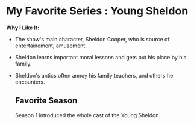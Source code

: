 # My Favorite Series : Young Sheldon

**Why I Like It:**
- The show's main character, Sheldon Cooper, who is source of entertainement, amusement.
- Sheldon learns important moral lessons and gets put his place by his family.
- Sheldon's antics often annoy his family teachers, and others he encounters.

  ## Favorite Season
  Season 1 introduced the whole cast of the Young Sheldon.
